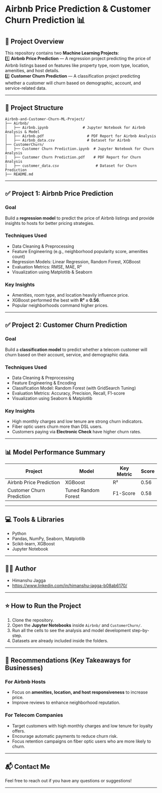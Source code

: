 # Airbnb Price Prediction & Customer Churn Prediction 📊

## 📑 Project Overview

This repository contains two **Machine Learning Projects**:  
1️⃣ **Airbnb Price Prediction** — A regression project predicting the price of Airbnb listings based on features like property type, room type, location, amenities, and host details.  
2️⃣ **Customer Churn Prediction** — A classification project predicting whether a customer will churn based on demographic, account, and service-related data.

---

## 📂 Project Structure

```
Airbnb-and-Customer-Churn-ML-Project/
├── Airbnb/
│   ├── Airbnb.ipynb                # Jupyter Notebook for Airbnb Analysis & Model
│   ├── Airbnb.pdf                    # PDF Report for Airbnb Analysis
│   ├── Airbnb_data.csv               # Dataset for Airbnb
├── CustomerChurn/
│   ├── Customer Churn Prediction.ipynb  # Jupyter Notebook for Churn Analysis
│   ├── Customer Churn Prediction.pdf    # PDF Report for Churn Analysis
│   ├── customer_data.csv                 # Dataset for Churn Prediction
├── README.md
```

---

## ✅ Project 1: Airbnb Price Prediction
### Goal  
Build a **regression model** to predict the price of Airbnb listings and provide insights to hosts for better pricing strategies.

### Techniques Used  
- Data Cleaning & Preprocessing
- Feature Engineering (e.g., neighborhood popularity score, amenities count)
- Regression Models: Linear Regression, Random Forest, XGBoost
- Evaluation Metrics: RMSE, MAE, R²
- Visualization using Matplotlib & Seaborn

### Key Insights  
- Amenities, room type, and location heavily influence price.
- XGBoost performed the best with **R² = 0.56**.
- Popular neighborhoods command higher prices.

---

## ✅ Project 2: Customer Churn Prediction
### Goal  
Build a **classification model** to predict whether a telecom customer will churn based on their account, service, and demographic data.

### Techniques Used  
- Data Cleaning & Preprocessing
- Feature Engineering & Encoding
- Classification Model: Random Forest (with GridSearch Tuning)
- Evaluation Metrics: Accuracy, Precision, Recall, F1-score
- Visualization using Seaborn & Matplotlib

### Key Insights  
- High monthly charges and low tenure are strong churn indicators.
- Fiber optic users churn more than DSL users.
- Customers paying via **Electronic Check** have higher churn rates.

---

## 📊 Model Performance Summary

| Project | Model | Key Metric | Score |
|---|---|---|---|
| Airbnb Price Prediction | XGBoost | R² | 0.56 |
| Customer Churn Prediction | Tuned Random Forest | F1-Score | 0.58 |

---

## 💻 Tools & Libraries
- Python
- Pandas, NumPy, Seaborn, Matplotlib
- Scikit-learn, XGBoost
- Jupyter Notebook

---

## 👨‍💻 Author
- Himanshu Jagga
- https://www.linkedin.com/in/himanshu-jagga-b08ab6170/

---

## ⭐️ How to Run the Project
1. Clone the repository.
2. Open the **Jupyter Notebooks** inside `Airbnb/` and `CustomerChurn/`.
3. Run all the cells to see the analysis and model development step-by-step.
4. Datasets are already included inside the folders.

---

## 📢 Recommendations (Key Takeaways for Businesses)

### For Airbnb Hosts
- Focus on **amenities, location, and host responsiveness** to increase price.
- Improve reviews to enhance neighborhood reputation.

### For Telecom Companies
- Target customers with high monthly charges and low tenure for loyalty offers.
- Encourage automatic payments to reduce churn risk.
- Focus retention campaigns on fiber optic users who are more likely to churn.

---

## 📬 Contact Me
Feel free to reach out if you have any questions or suggestions!

---
